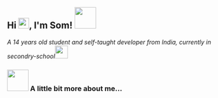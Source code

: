 <h2> Hi <img src="https://media.giphy.com/media/hvRJCLFzcasrR4ia7z/giphy.gif" width="25px">, I'm Som! <img src="https://media.giphy.com/media/mGcNjsfWAjY5AEZNw6/giphy.gif" width="50"></h2>

<p><em>A 14 years old student and self-taught developer from India, currently in secondry-school<img src="https://media.giphy.com/media/fYSnHlufseco8Fh93Z/giphy.gif" width="30"><br>
</em></p>

### <img src="https://media.giphy.com/media/VgCDAzcKvsR6OM0uWg/giphy.gif" width="50"> A little bit more about me...